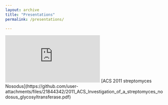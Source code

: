 ```yaml
---
layout: archive
title: "Presentations"
permalink: /presentations/

---
```


<embed src="https://guillonyeaghala.github.io/files/2011_ACS_Investigation_of_a_streptomyces_nodosus_glycosyltransferase.pdf" type="application/pdf" />
[ACS 2011 streptomyces Nosodus](https://github.com/user-attachments/files/21844342/2011_ACS_Investigation_of_a_streptomyces_nodosus_glycosyltransferase.pdf)
